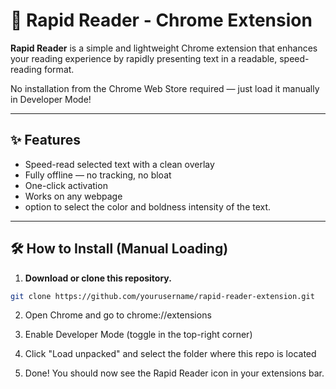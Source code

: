 # 🚀 Rapid Reader - Chrome Extension

**Rapid Reader** is a simple and lightweight Chrome extension that enhances your reading experience by rapidly presenting text in a readable, speed-reading format.

No installation from the Chrome Web Store required — just load it manually in Developer Mode!

---

## ✨ Features

- Speed-read selected text with a clean overlay
- Fully offline — no tracking, no bloat
- One-click activation
- Works on any webpage
- option to select the color and boldness intensity of the text.

---

## 🛠 How to Install (Manual Loading)

1. **Download or clone this repository.**

```bash
git clone https://github.com/yourusername/rapid-reader-extension.git 
```
2. Open Chrome and go to chrome://extensions

3. Enable Developer Mode (toggle in the top-right corner)

4. Click "Load unpacked" and select the folder where this repo is located

5. Done! You should now see the Rapid Reader icon in your extensions bar.


